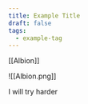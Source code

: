 ```yaml
---
title: Example Title
draft: false
tags:
  - example-tag
---
```

[[Albion]]

![[Albion.png]]

I will try harder